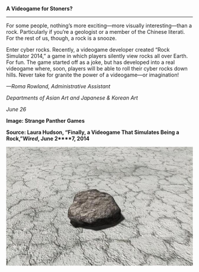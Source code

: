 **A Videogame for Stoners?**

****

For some people, nothing’s more exciting—more visually interesting—than a rock. Particularly if you’re a geologist or a member of the Chinese literati. For the rest of us, though, a rock is a snooze.

Enter cyber rocks. Recently, a videogame developer created “Rock Simulator 2014,” a game in which players silently view rocks all over Earth. For fun. The game started off as a joke, but has developed into a real videogame where, soon, players will be able to roll their cyber rocks down hills. Never take for granite the power of a videogame—or imagination!

*—Roma Rowland, Administrative Assistant*

*Departments of Asian Art and Japanese & Korean Art*

*June 26*

**Image: Strange Panther Games**

**Source: Laura Hudson, “Finally, a Videogame That Simulates Being a Rock,”*****Wired*****, June 2****7, 2014**

![](../images/14-07-01_98.81.2_rockvideogameEDIT-1.jpeg)
